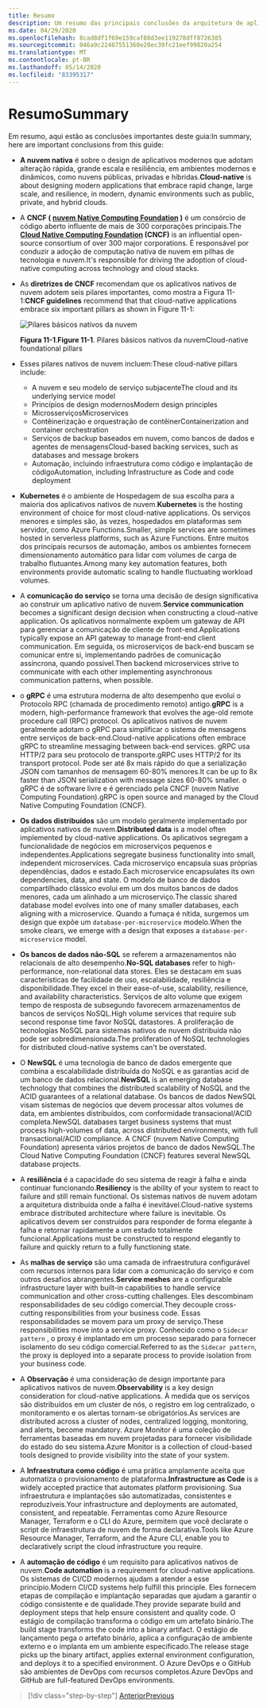 ```yaml
---
title: Resumo
description: Um resumo das principais conclusões da arquitetura de aplicativos .NET nativos da nuvem para o guia do Azure/livro eletrônico.
ms.date: 04/29/2020
ms.openlocfilehash: 8cad8df1f69e159caf88d3ee119278dff8726385
ms.sourcegitcommit: 046a9c22487551360e20ec39fc21eef99820a254
ms.translationtype: MT
ms.contentlocale: pt-BR
ms.lasthandoff: 05/14/2020
ms.locfileid: "83395317"
---
```

# <a name="summary"></a><span data-ttu-id="116c2-103">Resumo</span><span class="sxs-lookup"><span data-stu-id="116c2-103">Summary</span></span>

<span data-ttu-id="116c2-104">Em resumo, aqui estão as conclusões importantes deste guia:</span><span class="sxs-lookup"><span data-stu-id="116c2-104">In summary, here are important conclusions from this guide:</span></span>

- <span data-ttu-id="116c2-105">**A nuvem nativa** é sobre o design de aplicativos modernos que adotam alteração rápida, grande escala e resiliência, em ambientes modernos e dinâmicos, como nuvens públicas, privadas e híbridas.</span><span class="sxs-lookup"><span data-stu-id="116c2-105">**Cloud-native** is about designing modern applications that embrace rapid change, large scale, and resilience, in modern, dynamic environments such as public, private, and hybrid clouds.</span></span>

- <span data-ttu-id="116c2-106">A **CNCF ( [nuvem Native Computing Foundation](https://www.cncf.io/) )** é um consórcio de código aberto influente de mais de 300 corporações principais.</span><span class="sxs-lookup"><span data-stu-id="116c2-106">The **[Cloud Native Computing Foundation](https://www.cncf.io/) (CNCF)** is an influential open-source consortium of over 300 major corporations.</span></span> <span data-ttu-id="116c2-107">É responsável por conduzir a adoção de computação nativa de nuvem em pilhas de tecnologia e nuvem.</span><span class="sxs-lookup"><span data-stu-id="116c2-107">It's responsible for driving the adoption of cloud-native computing across technology and cloud stacks.</span></span>

- <span data-ttu-id="116c2-108">As **diretrizes de CNCF** recomendam que os aplicativos nativos de nuvem adotem seis pilares importantes, como mostra a Figura 11-1:</span><span class="sxs-lookup"><span data-stu-id="116c2-108">**CNCF guidelines** recommend that that cloud-native applications embrace six important pillars as shown in Figure 11-1:</span></span>

  ![Pilares básicos nativos da nuvem](./media/cloud-native-foundational-pillars.png)

  <span data-ttu-id="116c2-110">**Figura 11-1**.</span><span class="sxs-lookup"><span data-stu-id="116c2-110">**Figure 11-1**.</span></span> <span data-ttu-id="116c2-111">Pilares básicos nativos da nuvem</span><span class="sxs-lookup"><span data-stu-id="116c2-111">Cloud-native foundational pillars</span></span>

- <span data-ttu-id="116c2-112">Esses pilares nativos de nuvem incluem:</span><span class="sxs-lookup"><span data-stu-id="116c2-112">These cloud-native pillars include:</span></span>
  - <span data-ttu-id="116c2-113">A nuvem e seu modelo de serviço subjacente</span><span class="sxs-lookup"><span data-stu-id="116c2-113">The cloud and its underlying service model</span></span>
  - <span data-ttu-id="116c2-114">Princípios de design modernos</span><span class="sxs-lookup"><span data-stu-id="116c2-114">Modern design principles</span></span>
  - <span data-ttu-id="116c2-115">Microsserviços</span><span class="sxs-lookup"><span data-stu-id="116c2-115">Microservices</span></span>
  - <span data-ttu-id="116c2-116">Contêinerização e orquestração de contêiner</span><span class="sxs-lookup"><span data-stu-id="116c2-116">Containerization and container orchestration</span></span>
  - <span data-ttu-id="116c2-117">Serviços de backup baseados em nuvem, como bancos de dados e agentes de mensagens</span><span class="sxs-lookup"><span data-stu-id="116c2-117">Cloud-based backing services, such as databases and message brokers</span></span>
  - <span data-ttu-id="116c2-118">Automação, incluindo infraestrutura como código e implantação de código</span><span class="sxs-lookup"><span data-stu-id="116c2-118">Automation, including Infrastructure as Code and code deployment</span></span>

- <span data-ttu-id="116c2-119">**Kubernetes** é o ambiente de Hospedagem de sua escolha para a maioria dos aplicativos nativos de nuvem.</span><span class="sxs-lookup"><span data-stu-id="116c2-119">**Kubernetes** is the hosting environment of choice for most cloud-native applications.</span></span> <span data-ttu-id="116c2-120">Os serviços menores e simples são, às vezes, hospedados em plataformas sem servidor, como Azure Functions.</span><span class="sxs-lookup"><span data-stu-id="116c2-120">Smaller, simple services are sometimes hosted in serverless platforms, such as Azure Functions.</span></span> <span data-ttu-id="116c2-121">Entre muitos dos principais recursos de automação, ambos os ambientes fornecem dimensionamento automático para lidar com volumes de carga de trabalho flutuantes.</span><span class="sxs-lookup"><span data-stu-id="116c2-121">Among many key automation features, both environments provide automatic scaling to handle fluctuating workload volumes.</span></span>

- <span data-ttu-id="116c2-122">A **comunicação do serviço** se torna uma decisão de design significativa ao construir um aplicativo nativo de nuvem.</span><span class="sxs-lookup"><span data-stu-id="116c2-122">**Service communication** becomes a significant design decision when constructing a cloud-native application.</span></span> <span data-ttu-id="116c2-123">Os aplicativos normalmente expõem um gateway de API para gerenciar a comunicação de cliente de front-end.</span><span class="sxs-lookup"><span data-stu-id="116c2-123">Applications typically expose an API gateway to manage front-end client communication.</span></span> <span data-ttu-id="116c2-124">Em seguida, os microserviços de back-end buscam se comunicar entre si, implementando padrões de comunicação assíncrona, quando possível.</span><span class="sxs-lookup"><span data-stu-id="116c2-124">Then backend microservices strive to communicate with each other implementing asynchronous communication patterns, when possible.</span></span>

- <span data-ttu-id="116c2-125">o **gRPC** é uma estrutura moderna de alto desempenho que evolui o Protocolo RPC (chamada de procedimento remoto) antigo.</span><span class="sxs-lookup"><span data-stu-id="116c2-125">**gRPC** is a modern, high-performance framework that evolves the age-old remote procedure call (RPC) protocol.</span></span> <span data-ttu-id="116c2-126">Os aplicativos nativos de nuvem geralmente adotam o gRPC para simplificar o sistema de mensagens entre serviços de back-end.</span><span class="sxs-lookup"><span data-stu-id="116c2-126">Cloud-native applications often embrace gRPC to streamline messaging between back-end services.</span></span> <span data-ttu-id="116c2-127">gRPC usa HTTP/2 para seu protocolo de transporte.</span><span class="sxs-lookup"><span data-stu-id="116c2-127">gRPC uses HTTP/2 for its transport protocol.</span></span> <span data-ttu-id="116c2-128">Pode ser até 8x mais rápido do que a serialização JSON com tamanhos de mensagem 60-80% menores.</span><span class="sxs-lookup"><span data-stu-id="116c2-128">It can be up to 8x faster than JSON serialization with message sizes 60-80% smaller.</span></span> <span data-ttu-id="116c2-129">o gRPC é de software livre e é gerenciado pela CNCF (nuvem Native Computing Foundation).</span><span class="sxs-lookup"><span data-stu-id="116c2-129">gRPC is open source and managed by the Cloud Native Computing Foundation (CNCF).</span></span>

- <span data-ttu-id="116c2-130">**Os dados distribuídos** são um modelo geralmente implementado por aplicativos nativos de nuvem.</span><span class="sxs-lookup"><span data-stu-id="116c2-130">**Distributed data** is a model often implemented by cloud-native applications.</span></span> <span data-ttu-id="116c2-131">Os aplicativos segregam a funcionalidade de negócios em microserviços pequenos e independentes.</span><span class="sxs-lookup"><span data-stu-id="116c2-131">Applications segregate business functionality into small, independent microservices.</span></span> <span data-ttu-id="116c2-132">Cada microserviço encapsula suas próprias dependências, dados e estado.</span><span class="sxs-lookup"><span data-stu-id="116c2-132">Each microservice encapsulates its own dependencies, data, and state.</span></span> <span data-ttu-id="116c2-133">O modelo de banco de dados compartilhado clássico evolui em um dos muitos bancos de dados menores, cada um alinhado a um microserviço.</span><span class="sxs-lookup"><span data-stu-id="116c2-133">The classic shared database model evolves into one of many smaller databases, each aligning with a microservice.</span></span> <span data-ttu-id="116c2-134">Quando a fumaça é nítida, surgemos um design que expõe um `database-per-microservice` modelo.</span><span class="sxs-lookup"><span data-stu-id="116c2-134">When the smoke clears, we emerge with a design that exposes a `database-per-microservice` model.</span></span>

- <span data-ttu-id="116c2-135">**Os bancos de dados não-SQL** se referem a armazenamentos não relacionais de alto desempenho.</span><span class="sxs-lookup"><span data-stu-id="116c2-135">**No-SQL databases** refer to high-performance, non-relational data stores.</span></span> <span data-ttu-id="116c2-136">Eles se destacam em suas características de facilidade de uso, escalabilidade, resiliência e disponibilidade.</span><span class="sxs-lookup"><span data-stu-id="116c2-136">They excel in their ease-of-use, scalability, resilience, and availability characteristics.</span></span> <span data-ttu-id="116c2-137">Serviços de alto volume que exigem tempo de resposta de subsegundo favorecem armazenamentos de bancos de serviços NoSQL.</span><span class="sxs-lookup"><span data-stu-id="116c2-137">High volume services that require sub second response time favor NoSQL datastores.</span></span> <span data-ttu-id="116c2-138">A proliferação de tecnologias NoSQL para sistemas nativos de nuvem distribuída não pode ser sobredimensionada.</span><span class="sxs-lookup"><span data-stu-id="116c2-138">The proliferation of NoSQL technologies for distributed cloud-native systems can't be overstated.</span></span>

- <span data-ttu-id="116c2-139">O **NewSQL** é uma tecnologia de banco de dados emergente que combina a escalabilidade distribuída do NoSQL e as garantias acid de um banco de dados relacional.</span><span class="sxs-lookup"><span data-stu-id="116c2-139">**NewSQL** is an emerging database technology that combines the distributed scalability of NoSQL and the ACID guarantees of a relational database.</span></span> <span data-ttu-id="116c2-140">Os bancos de dados NewSQL visam sistemas de negócios que devem processar altos volumes de data, em ambientes distribuídos, com conformidade transacional/ACID completa.</span><span class="sxs-lookup"><span data-stu-id="116c2-140">NewSQL databases target business systems that must process high-volumes of data, across distributed environments, with full transactional/ACID compliance.</span></span> <span data-ttu-id="116c2-141">A CNCF (nuvem Native Computing Foundation) apresenta vários projetos de banco de dados NewSQL.</span><span class="sxs-lookup"><span data-stu-id="116c2-141">The Cloud Native Computing Foundation (CNCF) features several NewSQL database projects.</span></span>

- <span data-ttu-id="116c2-142">A **resiliência** é a capacidade do seu sistema de reagir à falha e ainda continuar funcionando.</span><span class="sxs-lookup"><span data-stu-id="116c2-142">**Resiliency** is the ability of your system to react to failure and still remain functional.</span></span> <span data-ttu-id="116c2-143">Os sistemas nativos de nuvem adotam a arquitetura distribuída onde a falha é inevitável.</span><span class="sxs-lookup"><span data-stu-id="116c2-143">Cloud-native systems embrace distributed architecture where failure is inevitable.</span></span> <span data-ttu-id="116c2-144">Os aplicativos devem ser construídos para responder de forma elegante à falha e retornar rapidamente a um estado totalmente funcional.</span><span class="sxs-lookup"><span data-stu-id="116c2-144">Applications must be constructed to respond elegantly to failure and quickly return to a fully functioning state.</span></span>

- <span data-ttu-id="116c2-145">As **malhas de serviço** são uma camada de infraestrutura configurável com recursos internos para lidar com a comunicação do serviço e com outros desafios abrangentes.</span><span class="sxs-lookup"><span data-stu-id="116c2-145">**Service meshes** are a configurable infrastructure layer with built-in capabilities to handle service communication and other cross-cutting challenges.</span></span> <span data-ttu-id="116c2-146">Eles descombinam responsabilidades de seu código comercial.</span><span class="sxs-lookup"><span data-stu-id="116c2-146">They decouple cross-cutting responsibilities from your business code.</span></span> <span data-ttu-id="116c2-147">Essas responsabilidades se movem para um proxy de serviço.</span><span class="sxs-lookup"><span data-stu-id="116c2-147">These responsibilities move into a service proxy.</span></span> <span data-ttu-id="116c2-148">Conhecido como o `Sidecar pattern` , o proxy é implantado em um processo separado para fornecer isolamento do seu código comercial.</span><span class="sxs-lookup"><span data-stu-id="116c2-148">Referred to as the `Sidecar pattern`, the proxy is deployed into a separate process to provide isolation from your business code.</span></span>

- <span data-ttu-id="116c2-149">A **Observação** é uma consideração de design importante para aplicativos nativos de nuvem.</span><span class="sxs-lookup"><span data-stu-id="116c2-149">**Observability** is a key design consideration for cloud-native applications.</span></span> <span data-ttu-id="116c2-150">À medida que os serviços são distribuídos em um cluster de nós, o registro em log centralizado, o monitoramento e os alertas tornam-se obrigatórios.</span><span class="sxs-lookup"><span data-stu-id="116c2-150">As services are distributed across a cluster of nodes, centralized logging, monitoring, and alerts, become mandatory.</span></span> <span data-ttu-id="116c2-151">Azure Monitor é uma coleção de ferramentas baseadas em nuvem projetadas para fornecer visibilidade do estado do seu sistema.</span><span class="sxs-lookup"><span data-stu-id="116c2-151">Azure Monitor is a collection of cloud-based tools designed to provide visibility into the state of your system.</span></span>

- <span data-ttu-id="116c2-152">A **Infraestrutura como código** é uma prática amplamente aceita que automatiza o provisionamento de plataforma.</span><span class="sxs-lookup"><span data-stu-id="116c2-152">**Infrastructure as Code** is a widely accepted practice that automates platform provisioning.</span></span> <span data-ttu-id="116c2-153">Sua infraestrutura e implantações são automatizadas, consistentes e reproduzíveis.</span><span class="sxs-lookup"><span data-stu-id="116c2-153">Your infrastructure and deployments are automated, consistent, and repeatable.</span></span> <span data-ttu-id="116c2-154">Ferramentas como Azure Resource Manager, Terraform e o CLI do Azure, permitem que você declarate o script de infraestrutura de nuvem de forma declarativa.</span><span class="sxs-lookup"><span data-stu-id="116c2-154">Tools like Azure Resource Manager, Terraform, and the Azure CLI, enable you to declaratively script the cloud infrastructure you require.</span></span>

- <span data-ttu-id="116c2-155">A **automação de código** é um requisito para aplicativos nativos de nuvem.</span><span class="sxs-lookup"><span data-stu-id="116c2-155">**Code automation** is a requirement for cloud-native applications.</span></span> <span data-ttu-id="116c2-156">Os sistemas de CI/CD modernos ajudam a atender a esse princípio.</span><span class="sxs-lookup"><span data-stu-id="116c2-156">Modern CI/CD systems help fulfill this principle.</span></span> <span data-ttu-id="116c2-157">Eles fornecem etapas de compilação e implantação separadas que ajudam a garantir o código consistente e de qualidade.</span><span class="sxs-lookup"><span data-stu-id="116c2-157">They provide separate build and deployment steps that help ensure consistent and quality code.</span></span> <span data-ttu-id="116c2-158">O estágio de compilação transforma o código em um artefato binário.</span><span class="sxs-lookup"><span data-stu-id="116c2-158">The build stage transforms the code into a binary artifact.</span></span> <span data-ttu-id="116c2-159">O estágio de lançamento pega o artefato binário, aplica a configuração de ambiente externo e o implanta em um ambiente especificado.</span><span class="sxs-lookup"><span data-stu-id="116c2-159">The release stage picks up the binary artifact, applies external environment configuration, and deploys it to a specified environment.</span></span> <span data-ttu-id="116c2-160">O Azure DevOps e o GitHub são ambientes de DevOps com recursos completos.</span><span class="sxs-lookup"><span data-stu-id="116c2-160">Azure DevOps and GitHub are full-featured DevOps environments.</span></span>

>[!div class="step-by-step"]
>[<span data-ttu-id="116c2-161">Anterior</span><span class="sxs-lookup"><span data-stu-id="116c2-161">Previous</span></span>](application-bundles.md)
